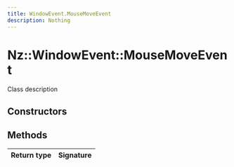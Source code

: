 ```yaml
---
title: WindowEvent.MouseMoveEvent
description: Nothing
---
```


# Nz::WindowEvent::MouseMoveEvent

Class description

## Constructors


## Methods

| Return type | Signature |
| ----------- | --------- |
